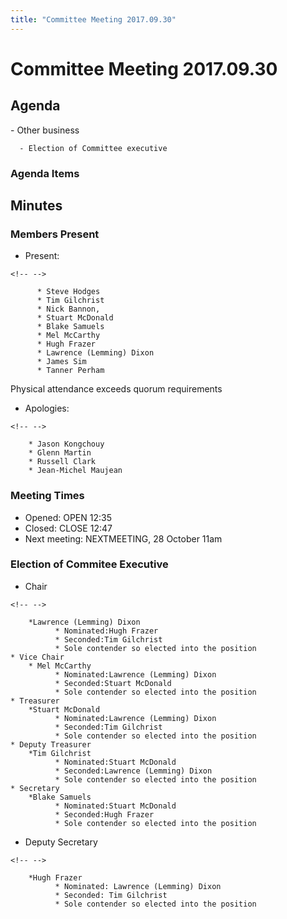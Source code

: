```yaml
---
title: "Committee Meeting 2017.09.30"
---
```

# Committee Meeting 2017.09.30

## Agenda

\- Other business

      - Election of Committee executive

### Agenda Items

## Minutes

### Members Present

-   Present:

```{=html}
<!-- -->
```
          * Steve Hodges
          * Tim Gilchrist
          * Nick Bannon,
          * Stuart McDonald
          * Blake Samuels
          * Mel McCarthy
          * Hugh Frazer
          * Lawrence (Lemming) Dixon
          * James Sim
          * Tanner Perham

Physical attendance exceeds quorum requirements

-   Apologies:

```{=html}
<!-- -->
```
        * Jason Kongchouy
        * Glenn Martin
        * Russell Clark
        * Jean-Michel Maujean

### Meeting Times

-   Opened: OPEN 12:35
-   Closed: CLOSE 12:47
-   Next meeting: NEXTMEETING, 28 October 11am

### Election of Commitee Executive

-   Chair

```{=html}
<!-- -->
```
        *Lawrence (Lemming) Dixon
              * Nominated:Hugh Frazer
              * Seconded:Tim Gilchrist
              * Sole contender so elected into the position
    * Vice Chair
        * Mel McCarthy
              * Nominated:Lawrence (Lemming) Dixon
              * Seconded:Stuart McDonald
              * Sole contender so elected into the position
    * Treasurer
        *Stuart McDonald
              * Nominated:Lawrence (Lemming) Dixon
              * Seconded:Tim Gilchrist
              * Sole contender so elected into the position
    * Deputy Treasurer
        *Tim Gilchrist
              * Nominated:Stuart McDonald
              * Seconded:Lawrence (Lemming) Dixon
              * Sole contender so elected into the position
    * Secretary
        *Blake Samuels
              * Nominated:Stuart McDonald
              * Seconded:Hugh Frazer
              * Sole contender so elected into the position

-   Deputy Secretary

```{=html}
<!-- -->
```
        *Hugh Frazer
              * Nominated: Lawrence (Lemming) Dixon
              * Seconded: Tim Gilchrist
              * Sole contender so elected into the position
